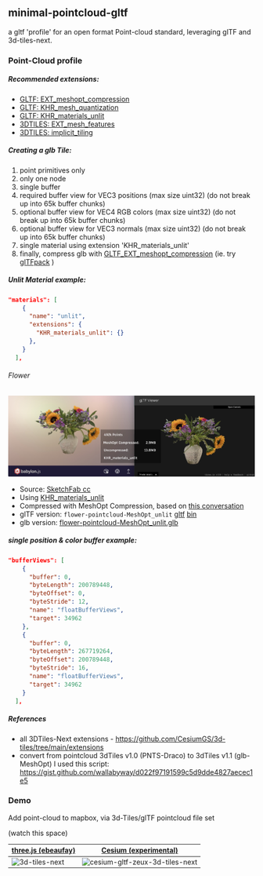 ## minimal-pointcloud-gltf
a gltf 'profile' for an open format Point-cloud standard, leveraging glTF and 3d-tiles-next.


### Point-Cloud profile

##### Recommended extensions:
- [GLTF: EXT_meshopt_compression](https://gltf-transform.donmccurdy.com/classes/extensions.meshoptcompression.html)
- [GLTF: KHR_mesh_quantization](https://github.com/CesiumGS/glTF/tree/main/extensions/2.0/Khronos/KHR_mesh_quantization)
- [GLTF: KHR_materials_unlit](https://github.com/KhronosGroup/glTF/blob/main/extensions/2.0/Khronos/KHR_materials_unlit/README.md)
- [3DTILES: EXT_mesh_features](https://github.com/CesiumGS/glTF/tree/3d-tiles-next/extensions/2.0/Vendor/EXT_mesh_features)
- [3DTILES: implicit_tiling](https://github.com/CesiumGS/3d-tiles/tree/main/extensions/3DTILES_implicit_tiling)

##### Creating a glb Tile:
1. point primitives only
2. only one node
3. single buffer
4. required buffer view for VEC3 positions (max size uint32) (do not break up into 65k buffer chunks)
5. optional buffer view for VEC4 RGB colors (max size uint32) (do not break up into 65k buffer chunks)
5. optional buffer view for VEC3 normals (max size uint32) (do not break up into 65k buffer chunks)
7. single material using extension 'KHR_materials_unlit' 
8. finally, compress glb with [GLTF_EXT_meshopt_compression](https://gltf-transform.donmccurdy.com/classes/extensions.meshoptcompression.html) (ie. try [glTFpack](https://github.com/zeux/meshoptimizer/tree/master/gltf) )


##### Unlit Material example:
```json
"materials": [
    {
      "name": "unlit",
      "extensions": {
        "KHR_materials_unlit": {}
      },
    }
  ],
```

###### Flower
![Flower_point-cloud_linear_unlit_MeshOpt.JPG](Flower_point-cloud_linear_unlit_MeshOpt.JPG)
- Source: [SketchFab cc](https://sketchfab.com/3d-models/flower-point-cloud-photogrammetry-13a409d10f154d5dbfd009fe75d52222)
- Using [KHR_materials_unlit](https://github.com/KhronosGroup/glTF-Sample-Models/tree/master/2.0/UnlitTest)
- Compressed with MeshOpt Compression, based on [this conversation](https://github.com/KhronosGroup/glTF-Sample-Assets/issues/31)
- glTF version: `flower-pointcloud-MeshOpt_unlit` [gltf](https://github.com/wallabyway/minimal-pointcloud-gltf/blob/main/flower-pointcloud-MeshOpt_unlit.gltf) [bin](https://github.com/wallabyway/minimal-pointcloud-gltf/blob/main/flower-pointcloud-MeshOpt_unlit.bin)
- glb version: [flower-pointcloud-MeshOpt_unlit.glb](https://github.com/wallabyway/minimal-pointcloud-gltf/blob/main/flower-pointcloud-MeshOpt_unlit.glb)

##### single position & color buffer example:

```json
"bufferViews": [
    {
      "buffer": 0,
      "byteLength": 200789448,
      "byteOffset": 0,
      "byteStride": 12,
      "name": "floatBufferViews",
      "target": 34962
    },
    {
      "buffer": 0,
      "byteLength": 267719264,
      "byteOffset": 200789448,
      "byteStride": 16,
      "name": "floatBufferViews",
      "target": 34962
    }
  ],
```

##### References
- all 3DTiles-Next extensions - https://github.com/CesiumGS/3d-tiles/tree/main/extensions
- convert from pointcloud 3dTiles v1.0 (PNTS-Draco) to 3dTiles v1.1 (glb-MeshOpt) I used this script: https://gist.github.com/wallabyway/d022f97191599c5d9dde4827aecec1e5

### Demo

Add point-cloud to mapbox, via 3d-Tiles/glTF pointcloud file set

(watch this space)

| [three.js (ebeaufay)](https://github.com/ebeaufay/3DTilesViewer)  | [Cesium (experimental)](https://github.com/CesiumGS/cesium/issues/9987) |
| ------------- | ------------- |
| ![3d-tiles-next](https://user-images.githubusercontent.com/440241/148264966-f62d1e44-7e4e-4571-ba5d-e5da89f31823.gif)  | ![cesium-gltf-zeux-3d-tiles-next](https://user-images.githubusercontent.com/440241/148264951-283656e7-5e57-4528-967e-c2bb0f4eeb7d.JPG)  |





